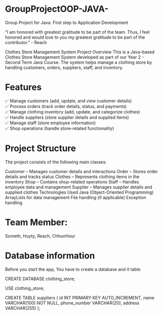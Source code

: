 # GroupProjectOOP-JAVA-
Group Project for Java. First step to Application Development

"I am honored with greatest gratitude to be part of the team. Thus, I feel honored and would love to you my greatest gratitude to be part of the contributor."
                                                    - Reach

Clothes Store Management System
Project Overview
This is a Java-based Clothes Store Management System developed as part of our Year 2 - Second Term Java Course. The system helps manage a clothing store by handling customers, orders, suppliers, staff, and inventory.

# Features
✅ Manage customers (add, update, and view customer details) <br>
✅ Process orders (track order details, status, and payments) <br>
✅ Manage clothing inventory (add, update, and categorize clothes) <br>
✅ Handle suppliers (store supplier details and supplied items) <br>
✅ Manage staff (store employee information) <br>
✅ Shop operations (handle store-related functionality) <br>

# Project Structure
The project consists of the following main classes:

Customer – Manages customer details and interactions
Order – Stores order details and tracks status
Clothes – Represents clothing items in the inventory
Shop – Contains shop-related operations
Staff – Handles employee data and management
Supplier – Manages supplier details and supplied clothes
Technologies Used
Java (Object-Oriented Programming)
ArrayLists for data management
File handling (if applicable)
Exception handling

# Team Member:
Someth, Huyty, Reach, ChhunHour

# Database information
Before you start the app, You have to create a database and it table

CREATE DATABASE clothing_store;

USE clothing_store;

CREATE TABLE suppliers (
    id INT PRIMARY KEY AUTO_INCREMENT,
    name VARCHAR(100) NOT NULL,
    phone_number VARCHAR(20),
    address VARCHAR(255)
);

